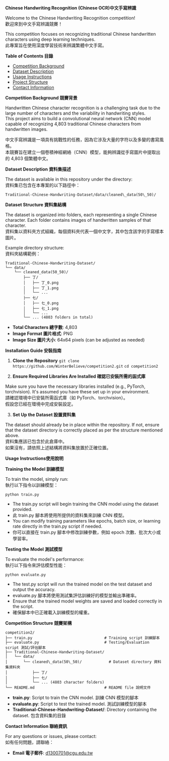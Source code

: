 **Chinese Handwriting Recognition (Chinese OCR)中文手寫辨識**

Welcome to the Chinese Handwriting Recognition competition!  
歡迎來到中文手寫辨識競賽！  

This competition focuses on recognizing traditional Chinese handwritten characters using deep learning techniques.  
此專案旨在使用深度學習技術來辨識繁體中文手寫。  

**Table of Contents 目錄**

- [Competition Background](#Competition-background)
- [Dataset Description](#dataset-description)
- [Usage Instructions](#usage-instructions)
- [Project Structure](#project-structure)
- [Contact Information](#contact-information)

**Competition Background 競賽背景**

Handwritten Chinese character recognition is a challenging task due to the large number of characters and the variability in handwriting styles.   
This project aims to build a convolutional neural network (CNN) model capable of recognizing 4,803 traditional Chinese characters from handwritten images.  

中文手寫辨識是一項具有挑戰性的任務，因為它涉及大量的字符以及多變的書寫風格。  
本競賽旨在建立一個卷積神經網絡（CNN）模型，能夠辨識從手寫圖片中提取出的 4,803 個繁體中文。  

**Dataset Description 資料集描述**

The dataset is available in this repository under the directory:  
資料集已包含在本專案的以下路徑中：  
```
Traditional-Chinese-Handwriting-Dataset/data/cleaned\_data(50\_50)/
```
**Dataset Structure 資料集結構**

The dataset is organized into folders, each representing a single Chinese character. Each folder contains images of handwritten samples of that character.  
資料集以資料夾方式組織，每個資料夾代表一個中文字，其中包含該字的手寫樣本圖片。  

Example directory structure:  
資料夾結構範例：
```
Traditional-Chinese-Handwriting-Dataset/ 
└── data/
    └── cleaned_data(50_50)/
        ├── 丁/
        │   ├── 丁_0.png
        │   ├── 丁_1.png
        │   └── ...
        ├── 七/
        │   ├── 七_0.png
        │   ├── 七_1.png
        │   └── ...
        └── ... (4803 folders in total)
```

- **Total Characters 總字數**: 4,803
- **Image Format 圖片格式**: PNG
- **Image Size 圖片大小**: 64x64 pixels (can be adjusted as needed)

**Installation Guide 安裝指南**


1. **Clone the Repository**
` git clone https://github.com/WinterBelieve/competition2.git `
` cd competition2 `


2. **Ensure Required Libraries Are Installed 確認已安裝所需的函式庫**

Make sure you have the necessary libraries installed (e.g., PyTorch, torchvision). It's assumed you have these set up in your environment.  
請確認環境中已安裝所需函式庫（如 PyTorch、torchvision）。  
假設您已經在環境中完成安裝設定。

3. **Set Up the Dataset 設置資料集**

The dataset should already be in place within the repository. If not, ensure that the dataset directory is correctly placed as per the structure mentioned above.  
資料集應該已包含於此倉庫中。  
如果沒有，請依照上述結構將資料集放置於正確位置。


**Usage Instructions使用說明**

**Training the Model 訓練模型**

To train the model, simply run:  
執行以下指令以訓練模型：  

` python train.py `

- The train.py script will begin training the CNN model using the dataset provided.
- 此 train.py 腳本將使用所提供的資料集來訓練 CNN 模型。
- You can modify training parameters like epochs, batch size, or learning rate directly in the train.py script if needed.
- 你可以直接在 train.py 腳本中修改訓練參數，例如 epoch 次數、批次大小或學習率。


**Testing the Model 測試模型**

To evaluate the model's performance:  
執行以下指令來評估模型性能：  

` python evaluate.py `

- The test.py script will run the trained model on the test dataset and output the accuracy.
- evaluate.py 腳本將使用測試集評估訓練好的模型並輸出準確率。
- Ensure that the trained model weights are saved and loaded correctly in the script.
- 確保腳本中已正確載入訓練模型的權重。


**Competition Structure 競賽架構**

```
competition2/
├── train.py                                # Training script 訓練腳本
├── evaluate.py                             # Testing/Evaluation script 測試/評估腳本
├── Traditional-Chinese-Handwriting-Dataset/
│   └── data/
│       └── cleaned\_data(50\_50)/            # Dataset directory 資料集資料夾
│           ├── 丁/
│           ├── 七/
│           └── ... (4803 character folders)
└── README.md                               # README file 說明文件
```

- **train.py**: Script to train the CNN model. 訓練 CNN 模型的腳本
- **evaluate.py**: Script to test the trained model. 測試訓練模型的腳本
- **Traditional-Chinese-Handwriting-Dataset/**: Directory containing the dataset. 包含資料集的目錄

**Contact Information 聯絡資訊**

For any questions or issues, please contact:  
如有任何問題，請聯絡：

- **Email 電子郵件**: d1300701@cgu.edu.tw

